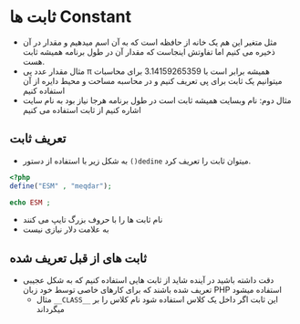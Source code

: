 # ثابت ها Constant

- مثل متغیر این هم یک خانه از حافظه است که به آن اسم میدهیم و مقدار در آن ذخیره می کنیم اما تفاوتش اینجاست که مقدار آن در طول برنامه همیشه ثابت هست.
- مثال مقدار عدد پی π همیشه برابر است با 3.14159265359 برای محاسبات میتوانیم یک ثابت برای پی تعریف کنیم و در محاسبه مساحت و محیط دایره از آن استفاده کنیم
- مثال دوم: نام وبسایت همیشه ثابت است در طول برنامه هرجا نیاز بود به نام سایت اشاره کنیم از ثابت استفاده می کنیم

## تعریف ثابت

- به شکل زیر با استفاده از دستور `()dedine` میتوان ثابت را تعریف کرد.

```php
<?php
define("ESM" , "meqdar");

echo ESM ;
```

- نام ثابت ها را با حروف بزرگ تایپ می کنند
- به علامت دلار نیازی نیست

## ثابت های از قبل تعریف شده

- دقت داشته باشید در آینده شاید از ثابت هایی استفاده کنیم که به شکل عجیبی تعریف شده باشند که برای کارهای خاصی توسط خود زبان PHP استفاده میشود
  - مثال `__CLASS__` این ثابت اگر داخل یک کلاس استفاده شود نام کلاس را بر میگرداند
  